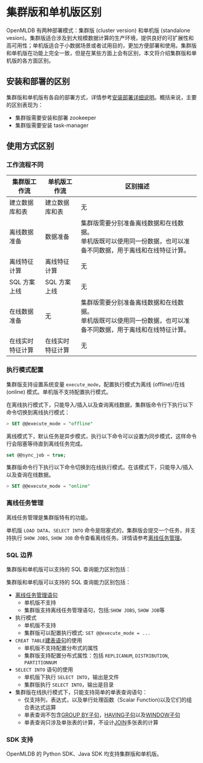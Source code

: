 # 集群版和单机版区别

OpenMLDB 有两种部署模式：集群版 (cluster version) 和单机版 (standalone vesion)。集群版适合涉及到大规模数据计算的生产环境，提供良好的可扩展性和高可用性；单机版适合于小数据场景或者试用目的，更加方便部署和使用。集群版和单机版在功能上完全一致，但是在某些方面上会有区别，本文将介绍集群版和单机版的各方面区别。

## **安装和部署的区别**

集群版和单机版有各自的部署方式，详情参考[安装部署详细说明](../deploy/install_deploy.md)。概括来说，主要的区别表现为：

- 集群版需要安装和部署 zookeeper
- 集群版需要安装 task-manager

## **使用方式区别**

### 工作流程不同

| 集群版工作流     | 单机版工作流     | 区别描述                                                     |
| ---------------- | ---------------- | ------------------------------------------------------------ |
| 建立数据库和表   | 建立数据库和表   | 无                                                           |
| 离线数据准备     | 数据准备         | 集群版需要分别准备离线数据和在线数据。<br />单机版既可以使用同一份数据，也可以准备不同数据，用于离线和在线特征计算。 |
| 离线特征计算     | 离线特征计算     | 无                                                           |
| SQL 方案上线     | SQL 方案上线     | 无                                                           |
| 在线数据准备     | 无               | 集群版需要分别准备离线数据和在线数据。<br />单机版既可以使用同一份数据，也可以准备不同数据，用于离线和在线特征计算。 |
| 在线实时特征计算 | 在线实时特征计算 | 无                                                           |                                                         |

### 执行模式配置

集群版支持设置系统变量 `execute_mode`，配置执行模式为离线 (offline)/在线 (online) 模式。单机版不支持配置执行模式。

在离线执行模式下，只能导入/插入以及查询离线数据，集群版命令行下执行以下命令切换到离线执行模式：

```SQL
> SET @@execute_mode = "offline"
```

离线模式下，默认任务是异步模式，执行以下命令可以设置为同步模式，这样命令行会阻塞等待直到离线任务完成。

```SQL
set @@sync_job = true;
```

集群版命令行下执行以下命令切换到在线执行模式。在该模式下，只能导入/插入以及查询在线数据。

```SQL
> SET @@execute_mode = "online"
```

### 离线任务管理

离线任务管理是集群版特有的功能。

单机版 `LOAD DATA`、`SELECT INTO` 命令是阻塞式的，集群版会提交一个任务，并支持执行 `SHOW JOBS`, `SHOW JOB` 命令查看离线任务。详情请参考[离线任务管理](../reference/sql/task_manage/reference.md)。

### **SQL 边界**

集群版和单机版可以支持的 SQL 查询能力区别包括：

集群版和单机版可以支持的 SQL 查询能力区别包括：

- [离线任务管理语句](../openmldb_sql/task_manage/reference.md)
  - 单机版不支持
  - 集群版支持离线任务管理语句，包括:`SHOW JOBS`, `SHOW JOB`等
- 执行模式
  - 单机版不支持
  - 集群版可以配置执行模式: `SET @@execute_mode = ...`
- `CREAT TABLE`[建表语句](../reference/sql/ddl/CREATE_TABLE_STATEMENT.md)的使用
  - 单机版不支持配置分布式的属性
  - 集群版支持配置分布式属性：包括 `REPLICANUM`, `DISTRIBUTION`, `PARTITIONNUM`
- `SELECT INTO` 语句的使用
  - 单机版下执行 `SELECT INTO`，输出是文件
  - 集群版执行 `SELECT INTO`，输出是目录
- 集群版在线执行模式下，只能支持简单的单表查询语句：
  - 仅支持列，表达式，以及单行处理函数（Scalar Function)以及它们的组合表达式运算
  - 单表查询不包含[GROUP BY子句](../reference/sql/dql/JOIN_CLAUSE.md)，[HAVING子句](../reference/sql/dql/HAVING_CLAUSE.md)以及[WINDOW子句](../reference/sql/dql/WINDOW_CLAUSE.md)
  - 单表查询只涉及单张表的计算，不设计[JOIN](../reference/sql/dql/JOIN_CLAUSE.md)多张表的计算

### **SDK** **支持**

OpenMLDB 的 Python SDK、Java SDK 均支持集群版和单机版。
